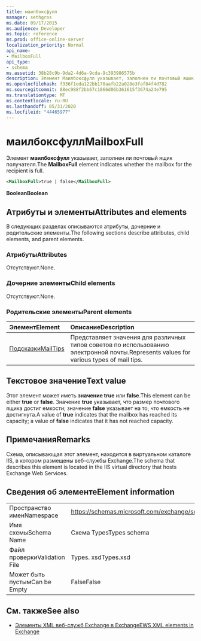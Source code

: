 ```yaml
---
title: маилбоксфулл
manager: sethgros
ms.date: 09/17/2015
ms.audience: Developer
ms.topic: reference
ms.prod: office-online-server
localization_priority: Normal
api_name:
- MailboxFull
api_type:
- schema
ms.assetid: 38b28c9b-9da2-4d6a-9cda-9c393986575b
description: Элемент Маилбоксфулл указывает, заполнен ли почтовый ящик получателя.
ms.openlocfilehash: f336f1eda122bb170aafb22a028e3faf84f4d782
ms.sourcegitcommit: 88ec988f2bb67c1866d06b361615f3674a24e795
ms.translationtype: MT
ms.contentlocale: ru-RU
ms.lasthandoff: 05/31/2020
ms.locfileid: "44465977"
---
```

# <a name="mailboxfull"></a><span data-ttu-id="6450a-103">маилбоксфулл</span><span class="sxs-lookup"><span data-stu-id="6450a-103">MailboxFull</span></span>

<span data-ttu-id="6450a-104">Элемент **маилбоксфулл** указывает, заполнен ли почтовый ящик получателя.</span><span class="sxs-lookup"><span data-stu-id="6450a-104">The **MailboxFull** element indicates whether the mailbox for the recipient is full.</span></span> 
  
```XML
<MailboxFull>true | false</MailboxFull>
```

<span data-ttu-id="6450a-105">**Boolean**</span><span class="sxs-lookup"><span data-stu-id="6450a-105">**Boolean**</span></span>

## <a name="attributes-and-elements"></a><span data-ttu-id="6450a-106">Атрибуты и элементы</span><span class="sxs-lookup"><span data-stu-id="6450a-106">Attributes and elements</span></span>

<span data-ttu-id="6450a-107">В следующих разделах описываются атрибуты, дочерние и родительские элементы.</span><span class="sxs-lookup"><span data-stu-id="6450a-107">The following sections describe attributes, child elements, and parent elements.</span></span>
  
### <a name="attributes"></a><span data-ttu-id="6450a-108">Атрибуты</span><span class="sxs-lookup"><span data-stu-id="6450a-108">Attributes</span></span>

<span data-ttu-id="6450a-109">Отсутствуют.</span><span class="sxs-lookup"><span data-stu-id="6450a-109">None.</span></span>
  
### <a name="child-elements"></a><span data-ttu-id="6450a-110">Дочерние элементы</span><span class="sxs-lookup"><span data-stu-id="6450a-110">Child elements</span></span>

<span data-ttu-id="6450a-111">Отсутствуют.</span><span class="sxs-lookup"><span data-stu-id="6450a-111">None.</span></span>
  
### <a name="parent-elements"></a><span data-ttu-id="6450a-112">Родительские элементы</span><span class="sxs-lookup"><span data-stu-id="6450a-112">Parent elements</span></span>

|<span data-ttu-id="6450a-113">**Элемент**</span><span class="sxs-lookup"><span data-stu-id="6450a-113">**Element**</span></span>|<span data-ttu-id="6450a-114">**Описание**</span><span class="sxs-lookup"><span data-stu-id="6450a-114">**Description**</span></span>|
|:-----|:-----|
|[<span data-ttu-id="6450a-115">Подсказки</span><span class="sxs-lookup"><span data-stu-id="6450a-115">MailTips</span></span>](mailtips.md) <br/> |<span data-ttu-id="6450a-116">Представляет значения для различных типов советов по использованию электронной почты.</span><span class="sxs-lookup"><span data-stu-id="6450a-116">Represents values for various types of mail tips.</span></span>  <br/> |
   
## <a name="text-value"></a><span data-ttu-id="6450a-117">Текстовое значение</span><span class="sxs-lookup"><span data-stu-id="6450a-117">Text value</span></span>

<span data-ttu-id="6450a-118">Этот элемент может иметь **значение true** или **false**.</span><span class="sxs-lookup"><span data-stu-id="6450a-118">This element can be either **true** or **false**.</span></span> <span data-ttu-id="6450a-119">Значение **true** указывает, что размер почтового ящика достиг емкости; значение **false** указывает на то, что емкость не достигнута.</span><span class="sxs-lookup"><span data-stu-id="6450a-119">A value of **true** indicates that the mailbox has reached its capacity; a value of **false** indicates that it has not reached capacity.</span></span> 
  
## <a name="remarks"></a><span data-ttu-id="6450a-120">Примечания</span><span class="sxs-lookup"><span data-stu-id="6450a-120">Remarks</span></span>

<span data-ttu-id="6450a-121">Схема, описывающая этот элемент, находится в виртуальном каталоге IIS, в котором размещены веб-службы Exchange.</span><span class="sxs-lookup"><span data-stu-id="6450a-121">The schema that describes this element is located in the IIS virtual directory that hosts Exchange Web Services.</span></span>
  
## <a name="element-information"></a><span data-ttu-id="6450a-122">Сведения об элементе</span><span class="sxs-lookup"><span data-stu-id="6450a-122">Element information</span></span>

|||
|:-----|:-----|
|<span data-ttu-id="6450a-123">Пространство имен</span><span class="sxs-lookup"><span data-stu-id="6450a-123">Namespace</span></span>  <br/> |https://schemas.microsoft.com/exchange/services/2006/types  <br/> |
|<span data-ttu-id="6450a-124">Имя схемы</span><span class="sxs-lookup"><span data-stu-id="6450a-124">Schema Name</span></span>  <br/> |<span data-ttu-id="6450a-125">Схема Types</span><span class="sxs-lookup"><span data-stu-id="6450a-125">Types schema</span></span>  <br/> |
|<span data-ttu-id="6450a-126">Файл проверки</span><span class="sxs-lookup"><span data-stu-id="6450a-126">Validation File</span></span>  <br/> |<span data-ttu-id="6450a-127">Types. xsd</span><span class="sxs-lookup"><span data-stu-id="6450a-127">Types.xsd</span></span>  <br/> |
|<span data-ttu-id="6450a-128">Может быть пустым</span><span class="sxs-lookup"><span data-stu-id="6450a-128">Can be Empty</span></span>  <br/> |<span data-ttu-id="6450a-129">False</span><span class="sxs-lookup"><span data-stu-id="6450a-129">False</span></span>  <br/> |
   
## <a name="see-also"></a><span data-ttu-id="6450a-130">См. также</span><span class="sxs-lookup"><span data-stu-id="6450a-130">See also</span></span>

- [<span data-ttu-id="6450a-131">Элементы XML веб-служб Exchange в Exchange</span><span class="sxs-lookup"><span data-stu-id="6450a-131">EWS XML elements in Exchange</span></span>](ews-xml-elements-in-exchange.md)

